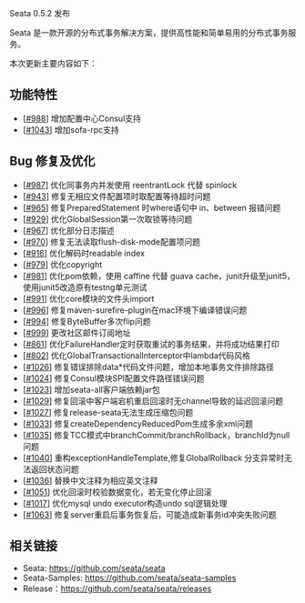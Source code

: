 Seata 0.5.2 发布

Seata 是一款开源的分布式事务解决方案，提供高性能和简单易用的分布式事务服务。

本次更新主要内容如下：


## 功能特性

- [[#988](https://github.com/seata/seata/pull/988)] 增加配置中心Consul支持
- [[#1043](https://github.com/seata/seata/pull/1043)] 增加sofa-rpc支持


## Bug 修复及优化

- [[#987](https://github.com/seata/seata/pull/987)] 优化同事务内并发使用 reentrantLock 代替 spinlock
- [[#943](https://github.com/seata/seata/pull/943)] 修复无相应文件配置项时取配置等待超时问题
- [[#965](https://github.com/seata/seata/pull/965)] 修复PreparedStatement 时where语句中 in、between 报错问题
- [[#929](https://github.com/seata/seata/pull/929)] 优化GlobalSession第一次取锁等待问题
- [[#967](https://github.com/seata/seata/pull/967)] 优化部分日志描述
- [[#970](https://github.com/seata/seata/pull/970)] 修复无法读取flush-disk-mode配置项问题
- [[#916](https://github.com/seata/seata/pull/916)] 优化解码时readable index
- [[#979](https://github.com/seata/seata/pull/979)] 优化copyright
- [[#981](https://github.com/seata/seata/pull/981)] 优化pom依赖，使用 caffine 代替 guava cache，junit升级至junit5，使用junit5改造原有testng单元测试
- [[#991](https://github.com/seata/seata/pull/991)] 优化core模块的文件头import
- [[#996](https://github.com/seata/seata/pull/996)] 修复maven-surefire-plugin在mac环境下编译错误问题
- [[#994](https://github.com/seata/seata/pull/994)] 修复ByteBuffer多次flip问题
- [[#999](https://github.com/seata/seata/pull/999)] 更改社区邮件订阅地址
- [[#861](https://github.com/seata/seata/pull/861)] 优化FailureHandler定时获取重试的事务结果，并将成功结果打印
- [[#802](https://github.com/seata/seata/pull/802)] 优化GlobalTransactionalInterceptor中lambda代码风格
- [[#1026](https://github.com/seata/seata/pull/1026)] 修复错误排除data*代码文件问题，增加本地事务文件排除路径
- [[#1024](https://github.com/seata/seata/pull/1024)] 修复Consul模块SPI配置文件路径错误问题
- [[#1023](https://github.com/seata/seata/pull/1023)] 增加seata-all客户端依赖jar包
- [[#1029](https://github.com/seata/seata/pull/1029)] 修复回滚中客户端宕机重启回滚时无channel导致的延迟回滚问题
- [[#1027](https://github.com/seata/seata/pull/1027)] 修复release-seata无法生成压缩包问题
- [[#1033](https://github.com/seata/seata/pull/1033)] 修复createDependencyReducedPom生成多余xml问题
- [[#1035](https://github.com/seata/seata/pull/1035)] 修复TCC模式中branchCommit/branchRollback，branchId为null问题
- [[#1040](https://github.com/seata/seata/pull/1040)] 重构exceptionHandleTemplate,修复GlobalRollback 分支异常时无法返回状态问题
- [[#1036](https://github.com/seata/seata/pull/1036)] 替换中文注释为相应英文注释
- [[#1051](https://github.com/seata/seata/pull/1051)] 优化回滚时校验数据变化，若无变化停止回滚
- [[#1017](https://github.com/seata/seata/pull/1017)] 优化mysql undo executor构造undo sql逻辑处理
- [[#1063](https://github.com/seata/seata/pull/1063)] 修复server重启后事务恢复后，可能造成新事务id冲突失败问题




## 相关链接
- Seata: https://github.com/seata/seata 
- Seata-Samples: https://github.com/seata/seata-samples   
- Release：https://github.com/seata/seata/releases
